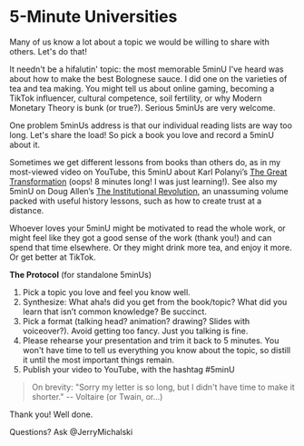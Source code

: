 # 5-Minute Universities

Many of us know a lot about a topic we would be willing to share with others. Let's do that!

It needn't be a hifalutin' topic: the most memorable 5minU I've heard was about how to make the best Bolognese sauce. I did one on the varieties of tea and tea making. You might tell us about online gaming, becoming a TikTok influencer, cultural competence, soil fertility, or why Modern Monetary Theory is bunk (or true?). Serious 5minUs are very welcome. 

One problem 5minUs address is that our individual reading lists are way too long. Let's share the load! So pick a book you love and record a 5minU about it. 

Sometimes we get different lessons from books than others do, as in my most-viewed video on YouTube, this 5minU about Karl Polanyi’s [The Great Transformation](http://www.youtube.com/watch?v=rSuz01zvOjE) (oops! 8 minutes long! I was just learning!). See also my 5minU on Doug Allen’s [The Institutional Revolution](https://www.youtube.com/watch?v=fuVxoaYphkE), an unassuming volume packed with useful history lessons, such as how to create trust at a distance.

Whoever loves your 5minU might be motivated to read the whole work, or might feel like they got a good sense of the work (thank you!) and can spend that time elsewhere. Or they might drink more tea, and enjoy it more. Or get better at TikTok. 

**The Protocol** (for standalone 5minUs)

1. Pick a topic you love and feel you know well.
3. Synthesize: What aha!s did you get from the book/topic? What did you learn that isn’t common knowledge? Be succinct.
2. Pick a format (talking head? animation? drawing? Slides with voiceover?). Avoid getting too fancy. Just you talking is fine. 
4. Please rehearse your presentation and trim it back to 5 minutes. You won't have time to tell us everything you know about the topic, so distill it until the most important things remain.
5. Publish your video to YouTube, with the hashtag #5minU

> On brevity: "Sorry my letter is so long, but I didn't have time to make it shorter." -- Voltaire (or Twain, or...)

Thank you! Well done.

Questions? Ask @JerryMichalski